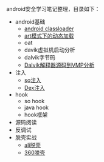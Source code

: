 android安全学习笔记整理，目录如下：

- android基础
    - [android classloader](https://github.com/BATTZION/AndroidSecNote/blob/master/android%E5%9F%BA%E7%A1%80/classloader.md)
    - [art模式下的动态加载](https://github.com/BATTZION/AndroidSecNote/blob/master/android%E5%9F%BA%E7%A1%80/ART%E6%A8%A1%E5%BC%8F%E4%B8%8BDex%E5%8A%A0%E8%BD%BD.md)
    - oat
    - davik虚拟机启动分析
    - dalvik字节码
    - [Dalvik解释器源码到VMP分析](https://github.com/BATTZION/AndroidSecNote/blob/master/android%E5%9F%BA%E7%A1%80/Dalvik%E8%A7%A3%E9%87%8A%E5%99%A8%E6%BA%90%E7%A0%81%E5%88%B0vmp.md)
- 注入
    - [so注入](https://github.com/BATTZION/AndroidSecNote/tree/master/%E6%B3%A8%E5%85%A5%E6%8A%80%E6%9C%AF/so%E6%B3%A8%E5%85%A5)
    - [Dex注入](https://github.com/BATTZION/AndroidSecNote/tree/master/%E6%B3%A8%E5%85%A5%E6%8A%80%E6%9C%AF/dex%E6%B3%A8%E5%85%A5)
- hook
    - so hook
    - java hook
    - hook框架
- 源码阅读
- 反调试
- 脱壳实战
    - [ali脱壳](https://github.com/BATTZION/AndroidSecNote/tree/master/%E8%84%B1%E5%A3%B3/ali%E5%A3%B3%E5%AD%90)
    - [360脱壳](https://github.com/BATTZION/AndroidSecNote/tree/master/%E8%84%B1%E5%A3%B3/360%E5%A3%B3%E5%AD%90)